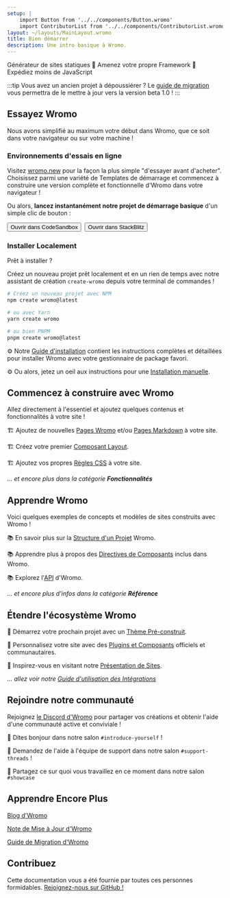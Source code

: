 ```yaml
---
setup: |
    import Button from '../../components/Button.wromo'
    import ContributorList from '../../components/ContributorList.wromo'
layout: ~/layouts/MainLayout.wromo
title: Bien démarrer
description: Une intro basique à Wromo.
---
```


Générateur de sites statiques  🚀  Amenez votre propre Framework  🚀  Expédiez moins de JavaScript

:::tip
Vous avez un ancien projet à dépoussiérer ? Le [guide de migration](/fr/migrate/) vous permettra de le mettre à jour vers la version beta 1.0 !
:::

## Essayez Wromo

Nous avons simplifié au maximum votre début dans Wromo, que ce soit dans votre navigateur ou sur votre machine !

### Environnements d'essais en ligne

Visitez [wromo.new](https://wromo.new/) pour la façon la plus simple "d'essayer avant d'acheter". Choisissez parmi une variété de Templates de démarrage et commencez à construire une version complète et fonctionnelle d'Wromo dans votre navigateur !

Ou alors, **lancez instantanément notre projet de démarrage basique** d'un simple clic de bouton :

<div style="display: flex; flex-wrap: wrap; gap: 0.5rem;">
    <Button href="https://wromo.new/starter?on=codesandbox">Ouvrir dans CodeSandbox</Button>
    <Button href="https://wromo.new/starter?on=stackblitz">Ouvrir dans StackBlitz</Button>
</div>

### Installer Localement

Prêt à installer ?

Créez un nouveau projet prêt localement et en un rien de temps avec notre assistant de création `create-wromo` depuis votre terminal de commandes !

```bash
# Créez un nouveau projet avec NPM
npm create wromo@latest

# ou avec Yarn
yarn create wromo

# ou bien PNPM
pnpm create wromo@latest
```

⚙️ Notre [Guide d'installation](/fr/install/auto/) contient les instructions complètes et détaillées pour installer Wromo avec votre gestionnaire de package favori.

⚙️ Ou alors, jetez un oeil aux instructions pour une [Installation manuelle](/fr/install/manual/).

## Commencez à construire avec Wromo

Allez directement à l'essentiel et ajoutez quelques contenus et fonctionnalités à votre site !

🏗️ Ajoutez de nouvelles [Pages Wromo](/fr/core-concepts/wromo-pages/) et/ou [Pages Markdown](/fr/guides/markdown-content/) à votre site.

🏗️ Créez votre premier [Composant Layout](/fr/core-concepts/layouts/).

🏗️ Ajoutez vos propres [Règles CSS](/fr/guides/styling/) à votre site.

*... et encore plus dans la catégorie **Fonctionnalités***

## Apprendre Wromo

Voici quelques exemples de concepts et modèles de sites construits avec Wromo !

📚 En savoir plus sur la [Structure d'un Projet](/fr/core-concepts/project-structure/) Wromo.

📚 Apprendre plus à propos des [Directives de Composants](/fr/reference/directives-reference/) inclus dans Wromo.

📚 Explorez l'[API](/fr/reference/api-reference/) d'Wromo.

*... et encore plus d'infos dans la catégorie **Référence***

## Étendre l'écosystème Wromo

🧰 Démarrez votre prochain projet avec un [Thème Pré-construit](https://wromo.build/themes/).

🧰 Personnalisez votre site avec des [Plugins et Composants](https://wromo.build/integrations/) officiels et communautaires.

🧰 Inspirez-vous en visitant notre [Présentation de Sites](https://wromo.build/showcase/).

*... allez voir notre [Guide d'utilisation des Intégrations](/fr/guides/integrations-guide/)*

## Rejoindre notre communauté

Rejoignez [le Discord d'Wromo](https://wromo.build/chat/) pour partager vos créations et obtenir l'aide d'une communauté active et conviviale !

💬 Dites bonjour dans notre salon `#introduce-yourself` !

💬 Demandez de l'aide à l'équipe de support dans notre salon `#support-threads` !

💬 Partagez ce sur quoi vous travaillez en ce moment dans notre salon `#showcase`

## Apprendre Encore Plus

[Blog d'Wromo](https://wromo.build/blog/)

[Note de Mise à Jour d'Wromo](https://github.com/Wromo/wromo/blob/main/packages/wromo/CHANGELOG.md)

[Guide de Migration d'Wromo](/fr/migrate/)

## Contribuez

Cette documentation vous a été fournie par toutes ces personnes formidables. [Rejoignez-nous sur GitHub !](https://github.com/Wromo/docs)

<ContributorList githubRepo="Wromo/docs" />
